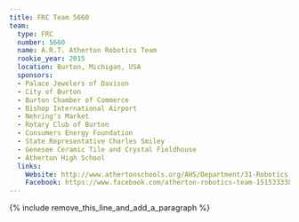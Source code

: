 ```yaml
---
title: FRC Team 5660
team:
  type: FRC
  number: 5660
  name: A.R.T. Atherton Robotics Team
  rookie_year: 2015
  location: Burton, Michigan, USA
  sponsors:
  - Palace Jewelers of Davison
  - City of Burton
  - Burton Chamber of Commerce
  - Bishop International Airport
  - Nehring's Market
  - Rotary Club of Burton
  - Consumers Energy Foundation
  - State Representative Charles Smiley
  - Genesee Ceramic Tile and Crystal Fieldhouse
  - Atherton High School
  links:
    Website: http://www.athertonschools.org/AHS/Department/31-Robotics
    Facebook: https://www.facebook.com/atherton-robotics-team-1515333385392397
---
```


{% include remove_this_line_and_add_a_paragraph %}